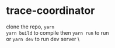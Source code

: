 # trace-coordinator

clone the repo, `yarn` \
`yarn build` to compile then `yarn run` to run \
or `yarn dev` to run dev server \
